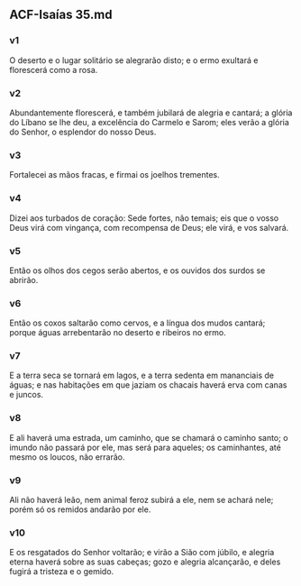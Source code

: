 ## ACF-Isaías 35.md
### v1
 O deserto e o lugar solitário se alegrarão disto; e o ermo exultará e florescerá como a rosa.
### v2
 Abundantemente florescerá, e também jubilará de alegria e cantará; a glória do Líbano se lhe deu, a excelência do Carmelo e Sarom; eles verão a glória do Senhor, o esplendor do nosso Deus.
### v3
 Fortalecei as mãos fracas, e firmai os joelhos trementes.
### v4
 Dizei aos turbados de coração: Sede fortes, não temais; eis que o vosso Deus virá com vingança, com recompensa de Deus; ele virá, e vos salvará.
### v5
 Então os olhos dos cegos serão abertos, e os ouvidos dos surdos se abrirão.
### v6
 Então os coxos saltarão como cervos, e a língua dos mudos cantará; porque águas arrebentarão no deserto e ribeiros no ermo.
### v7
 E a terra seca se tornará em lagos, e a terra sedenta em mananciais de águas; e nas habitações em que jaziam os chacais haverá erva com canas e juncos.
### v8
 E ali haverá uma estrada, um caminho, que se chamará o caminho santo; o imundo não passará por ele, mas será para aqueles; os caminhantes, até mesmo os loucos, não errarão.
### v9
 Ali não haverá leão, nem animal feroz subirá a ele, nem se achará nele; porém só os remidos andarão por ele.
### v10
 E os resgatados do Senhor voltarão; e virão a Sião com júbilo, e alegria eterna haverá sobre as suas cabeças; gozo e alegria alcançarão, e deles fugirá a tristeza e o gemido.
